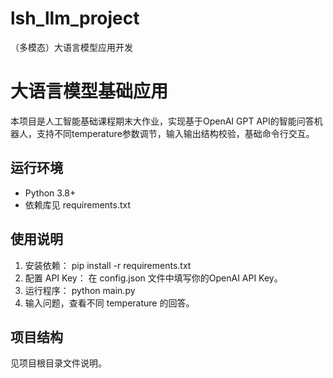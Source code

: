 # lsh_llm_project
（多模态）大语言模型应用开发
# 大语言模型基础应用

本项目是人工智能基础课程期末大作业，实现基于OpenAI GPT API的智能问答机器人，支持不同temperature参数调节，输入输出结构校验，基础命令行交互。

## 运行环境

- Python 3.8+
- 依赖库见 requirements.txt

## 使用说明

1. 安装依赖：
pip install -r requirements.txt
2. 配置 API Key：
在 config.json 文件中填写你的OpenAI API Key。
3. 运行程序：
python main.py
4. 输入问题，查看不同 temperature 的回答。

## 项目结构

见项目根目录文件说明。
